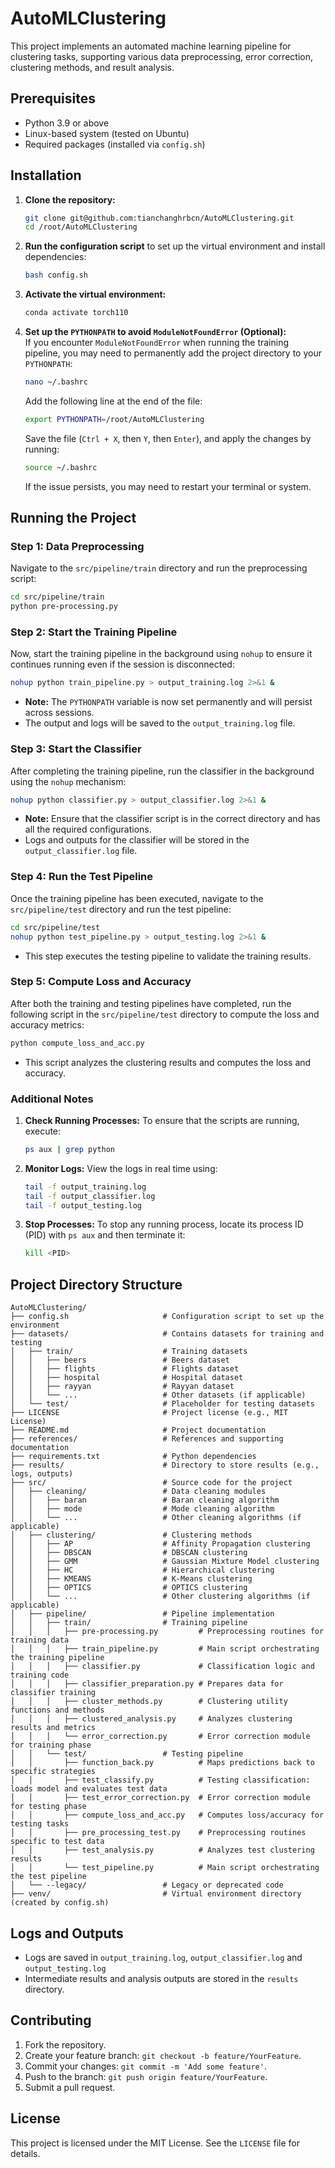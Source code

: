 # AutoMLClustering

This project implements an automated machine learning pipeline for clustering tasks, supporting various data preprocessing, error correction, clustering methods, and result analysis.

## Prerequisites

- Python 3.9 or above
- Linux-based system (tested on Ubuntu)
- Required packages (installed via `config.sh`)

## Installation

1. **Clone the repository:**

   ```bash
   git clone git@github.com:tianchanghrbcn/AutoMLClustering.git
   cd /root/AutoMLClustering
   ```

2. **Run the configuration script** to set up the virtual environment and install dependencies:

   ```bash
   bash config.sh
   ```

3. **Activate the virtual environment:**

   ```bash
   conda activate torch110
   ```

4. **Set up the `PYTHONPATH` to avoid `ModuleNotFoundError` (Optional):**  
   If you encounter `ModuleNotFoundError` when running the training pipeline, you may need to permanently add the project directory to your `PYTHONPATH`:

   ```bash
   nano ~/.bashrc
   ```
   Add the following line at the end of the file:
   ```bash
   export PYTHONPATH=/root/AutoMLClustering
   ```
   Save the file (`Ctrl + X`, then `Y`, then `Enter`), and apply the changes by running:
   ```bash
   source ~/.bashrc
   ```
   If the issue persists, you may need to restart your terminal or system.
   
## Running the Project

### Step 1: Data Preprocessing
Navigate to the `src/pipeline/train` directory and run the preprocessing script:

```bash
cd src/pipeline/train
python pre-processing.py
```

### Step 2: Start the Training Pipeline

Now, start the training pipeline in the background using `nohup` to ensure it continues running even if the session is disconnected:

```bash
nohup python train_pipeline.py > output_training.log 2>&1 &
```

- **Note:** The `PYTHONPATH` variable is now set permanently and will persist across sessions.
- The output and logs will be saved to the `output_training.log` file.

### Step 3: Start the Classifier
After completing the training pipeline, run the classifier in the background using the `nohup` mechanism:

```bash
nohup python classifier.py > output_classifier.log 2>&1 &
```

- **Note:** Ensure that the classifier script is in the correct directory and has all the required configurations.
- Logs and outputs for the classifier will be stored in the `output_classifier.log` file.

### Step 4: Run the Test Pipeline
Once the training pipeline has been executed, navigate to the `src/pipeline/test` directory and run the test pipeline:

```bash
cd src/pipeline/test
nohup python test_pipeline.py > output_testing.log 2>&1 &
```

- This step executes the testing pipeline to validate the training results.

### Step 5: Compute Loss and Accuracy
After both the training and testing pipelines have completed, run the following script in the `src/pipeline/test` directory to compute the loss and accuracy metrics:

```bash
python compute_loss_and_acc.py
```

- This script analyzes the clustering results and computes the loss and accuracy.

### Additional Notes

1. **Check Running Processes:**
   To ensure that the scripts are running, execute:
   ```bash
   ps aux | grep python
   ```

2. **Monitor Logs:**
   View the logs in real time using:
   ```bash
   tail -f output_training.log
   tail -f output_classifier.log
   tail -f output_testing.log
   ```

3. **Stop Processes:**
   To stop any running process, locate its process ID (PID) with `ps aux` and then terminate it:
   ```bash
   kill <PID>
   ```

## Project Directory Structure

```plaintext
AutoMLClustering/
├── config.sh                     # Configuration script to set up the environment
├── datasets/                     # Contains datasets for training and testing
│   ├── train/                    # Training datasets
│   │   ├── beers                 # Beers dataset
│   │   ├── flights               # Flights dataset
│   │   ├── hospital              # Hospital dataset
│   │   ├── rayyan                # Rayyan dataset
│   │   └── ...                   # Other datasets (if applicable)
│   └── test/                     # Placeholder for testing datasets
├── LICENSE                       # Project license (e.g., MIT License)
├── README.md                     # Project documentation
├── references/                   # References and supporting documentation
├── requirements.txt              # Python dependencies
├── results/                      # Directory to store results (e.g., logs, outputs)
├── src/                          # Source code for the project
│   ├── cleaning/                 # Data cleaning modules
│   │   ├── baran                 # Baran cleaning algorithm
│   │   ├── mode                  # Mode cleaning algorithm
│   │   └── ...                   # Other cleaning algorithms (if applicable)
│   ├── clustering/               # Clustering methods
│   │   ├── AP                    # Affinity Propagation clustering
│   │   ├── DBSCAN                # DBSCAN clustering
│   │   ├── GMM                   # Gaussian Mixture Model clustering
│   │   ├── HC                    # Hierarchical clustering
│   │   ├── KMEANS                # K-Means clustering
│   │   ├── OPTICS                # OPTICS clustering
│   │   └── ...                   # Other clustering algorithms (if applicable)
│   ├── pipeline/                 # Pipeline implementation
│   │   ├── train/                # Training pipeline
│   │   │   ├── pre-processing.py         # Preprocessing routines for training data
│   │   │   ├── train_pipeline.py         # Main script orchestrating the training pipeline
│   │   │   ├── classifier.py             # Classification logic and training code
│   │   │   ├── classifier_preparation.py # Prepares data for classifier training
│   │   │   ├── cluster_methods.py        # Clustering utility functions and methods
│   │   │   ├── clustered_analysis.py     # Analyzes clustering results and metrics
│   │   │   └── error_correction.py       # Error correction module for training phase
│   │   └── test/                 # Testing pipeline
│   │       ├── function_back.py          # Maps predictions back to specific strategies
│   │       ├── test_classify.py          # Testing classification: loads model and evaluates test data
│   │       ├── test_error_correction.py  # Error correction module for testing phase
│   │       ├── compute_loss_and_acc.py   # Computes loss/accuracy for testing tasks
│   │       ├── pre_processing_test.py    # Preprocessing routines specific to test data
│   │       ├── test_analysis.py          # Analyzes test clustering results
│   │       └── test_pipeline.py          # Main script orchestrating the test pipeline
│   └── --legacy/                 # Legacy or deprecated code
├── venv/                         # Virtual environment directory (created by config.sh)
```

## Logs and Outputs

- Logs are saved in `output_training.log`, `output_classifier.log` and `output_testing.log`
- Intermediate results and analysis outputs are stored in the `results` directory.

## Contributing

1. Fork the repository.
2. Create your feature branch: `git checkout -b feature/YourFeature`.
3. Commit your changes: `git commit -m 'Add some feature'`.
4. Push to the branch: `git push origin feature/YourFeature`.
5. Submit a pull request.

## License

This project is licensed under the MIT License. See the `LICENSE` file for details.